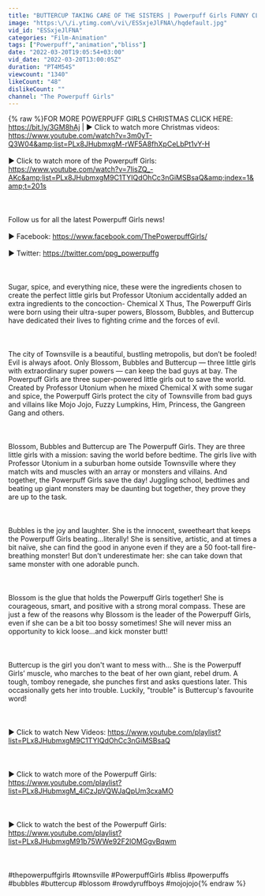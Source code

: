 ```yaml
---
title: "BUTTERCUP TAKING CARE OF THE SISTERS | Powerpuff Girls FUNNY CLIP | Cartoon Network"
image: "https:\/\/i.ytimg.com\/vi\/ESSxjeJlFNA\/hqdefault.jpg"
vid_id: "ESSxjeJlFNA"
categories: "Film-Animation"
tags: ["Powerpuff","animation","bliss"]
date: "2022-03-20T19:05:54+03:00"
vid_date: "2022-03-20T13:00:05Z"
duration: "PT4M54S"
viewcount: "1340"
likeCount: "48"
dislikeCount: ""
channel: "The Powerpuff Girls"
---
```

{% raw %}FOR MORE POWERPUFF GIRLS CHRISTMAS CLICK HERE: <a rel="nofollow" target="blank" href="https://bit.ly/3GM8hAj">https://bit.ly/3GM8hAj</a> | ► Click to watch more Christmas videos: <a rel="nofollow" target="blank" href="https://www.youtube.com/watch?v=3m0yT-Q3W04&amp;list=PLx8JHubmxgM-rWF5A8fhXpCeLbPt1vY-H">https://www.youtube.com/watch?v=3m0yT-Q3W04&amp;list=PLx8JHubmxgM-rWF5A8fhXpCeLbPt1vY-H</a><br /><br />►  Click to watch more of the Powerpuff Girls: <a rel="nofollow" target="blank" href="https://www.youtube.com/watch?v=7IisZQ_-AKc&amp;list=PLx8JHubmxgM9C1TYIQdOhCc3nGiMSBsaQ&amp;index=1&amp;t=201s">https://www.youtube.com/watch?v=7IisZQ_-AKc&amp;list=PLx8JHubmxgM9C1TYIQdOhCc3nGiMSBsaQ&amp;index=1&amp;t=201s</a><br /><br /><br /><br />Follow us for all the latest Powerpuff Girls news!<br /><br />► Facebook: <a rel="nofollow" target="blank" href="https://www.facebook.com/ThePowerpuffGirls/">https://www.facebook.com/ThePowerpuffGirls/</a><br /><br />► Twitter: <a rel="nofollow" target="blank" href="https://twitter.com/ppg_powerpuffg">https://twitter.com/ppg_powerpuffg</a><br /><br /><br /><br />Sugar, spice, and everything nice, these were the ingredients chosen to create the perfect little girls but Professor Utonium accidentally added an extra ingredients to the concoction- Chemical X Thus, The Powerpuff Girls were born using their ultra-super powers, Blossom, Bubbles, and Buttercup have dedicated their lives to fighting crime and the forces of evil.<br /><br /><br /><br />The city of Townsville is a beautiful, bustling metropolis, but don’t be fooled! Evil is always afoot. Only Blossom, Bubbles and Buttercup — three little girls with extraordinary super powers — can keep the bad guys at bay. The Powerpuff Girls are three super-powered little girls out to save the world. Created by Professor Utonium when he mixed Chemical X with some sugar and spice, the Powerpuff Girls protect the city of Townsville from bad guys and villains like Mojo Jojo, Fuzzy Lumpkins, Him, Princess, the Gangreen Gang and others.<br /><br /><br /><br />Blossom, Bubbles and Buttercup are The Powerpuff Girls. They are three little girls with a mission: saving the world before bedtime. The girls live with Professor Utonium in a suburban home outside Townsville where they match wits and muscles with an array or monsters and villains. And together, the Powerpuff Girls save the day! Juggling school, bedtimes and beating up giant monsters may be daunting but together, they prove they are up to the task.<br /><br /> <br /><br />Bubbles is the joy and laughter. She is the innocent, sweetheart that keeps the Powerpuff Girls beating...literally! She is sensitive, artistic, and at times a bit naïve, she can find the good in anyone even if they are a 50 foot-tall fire-breathing monster! But don't underestimate her: she can take down that same monster with one adorable punch.<br /><br /><br /><br />Blossom is the glue that holds the Powerpuff Girls together! She is courageous, smart, and positive with a strong moral compass. These are just a few of the reasons why Blossom is the leader of the Powerpuff Girls, even if she can be a bit too bossy sometimes! She will never miss an opportunity to kick loose…and kick monster butt!<br /><br /><br /><br />Buttercup is the girl you don't want to mess with... She is the Powerpuff Girls’ muscle, who marches to the beat of her own giant, rebel drum. A tough, tomboy renegade, she punches first and asks questions later. This occasionally gets her into trouble. Luckily, &quot;trouble&quot; is Buttercup's favourite word!<br /><br /><br /><br />►  Click to watch New Videos: <a rel="nofollow" target="blank" href="https://www.youtube.com/playlist?list=PLx8JHubmxgM9C1TYIQdOhCc3nGiMSBsaQ">https://www.youtube.com/playlist?list=PLx8JHubmxgM9C1TYIQdOhCc3nGiMSBsaQ</a><br /><br /><br /><br />►  Click to watch more of the Powerpuff Girls: <a rel="nofollow" target="blank" href="https://www.youtube.com/playlist?list=PLx8JHubmxgM_4iCzJpVQWJaQpUm3cxaMO">https://www.youtube.com/playlist?list=PLx8JHubmxgM_4iCzJpVQWJaQpUm3cxaMO</a><br /><br /><br /><br />►  Click to watch the best of the Powerpuff Girls: <a rel="nofollow" target="blank" href="https://www.youtube.com/playlist?list=PLx8JHubmxgM91b75WWe92F2lOMGgvBqwm">https://www.youtube.com/playlist?list=PLx8JHubmxgM91b75WWe92F2lOMGgvBqwm</a><br /><br /><br /><br />#thepowerpuffgirls  #townsville #PowerpuffGirls #bliss #powerpuffs #bubbles #buttercup #blossom #rowdyruffboys #mojojojo{% endraw %}
